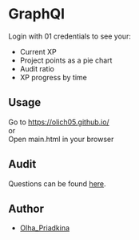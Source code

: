 # GraphQl

Login with 01 credentials to see your:

- Current XP
- Project points as a pie chart
- Audit ratio
- XP progress by time

## Usage

Go to https://olich05.github.io/ \
or \
Open main.html in your browser


## Audit

Questions can be found [here](https://github.com/01-edu/public/tree/master/subjects/graphql/audit).

## Author
- [Olha_Priadkina](https://01.kood.tech/git/Olha_Priadkina)
